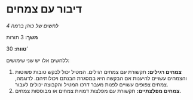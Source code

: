 # דיבור עם צמחים

*לחשים של כוהן ברמה 4*

**משך:** 3 תורות

**טווח:** 30’

ללחשים אלו יש שני שימושים:

1. **צמחים רגילים:** תקשורת עם צמחים רגילים. המטיל יכול לבקש טובות פשוטות והצמחים עשויים להיענות אם הבקשה היא במסגרת הבנתם ויכולותיהם. לדוגמה, צמחים צפופים עשויים לפנות מעבר דרכו המטיל והקבוצה יכולים לעבור.
2. **צמחים מפלצתיים:** תקשורת עם מפלצות דמויות צמחים או מבוססות צמחים.